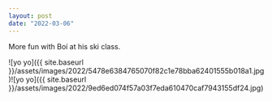 ```yaml
---
layout: post
date: "2022-03-06"
---
```


More fun with Boí at his ski class.

![yo yo]({{ site.baseurl }}/assets/images/2022/5478e6384765070f82c1e78bba62401555b018a1.jpg)![yo yo]({{ site.baseurl }}/assets/images/2022/9ed6ed074f57a03f7eda610470caf7943155df24.jpg)
